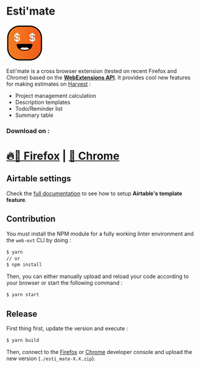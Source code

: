 # Esti'mate

![icon](assets/icon@2x.png)

Esti'mate is a cross browser extension (tested on recent Firefox and Chrome) based on the [**WebExtensions API**](https://developer.mozilla.org/en-US/Add-ons/WebExtensions). It provides cool new features for making estimates on [Harvest](https://getharvest.com/) :
- Project management calculation
- Description templates
- Todo/Reminder list
- Summary table

### Download on :
# [🔥🦊 Firefox](https://addons.mozilla.org/fr/firefox/addon/esti-mate/) | [🍭 Chrome](https://chrome.google.com/webstore/detail/estimate/ahhoegjbkdhoembpkmnnghkmfinkkaog)

## Airtable settings

Check the [full documentation](https://github.com/antistatique/esti-mate/blob/master/doc/airtable.md) to see how to setup **Airtable's template feature**.

## Contribution

You must install the NPM module for a fully working linter environment and the `web-ext` CLI by doing :

```bash
$ yarn
// or
$ npm install
```

Then, you can either manually upload and reload your code according to your browser or start the following command :

```bash
$ yarn start
```

## Release

First thing first, update the version and execute :

```bash
$ yarn build
```

Then, connect to the [Firefox](https://addons.mozilla.org/en-US/developers/addon/esti-mate) or [Chrome](https://chrome.google.com/webstore/developer/dashboard) developer console and upload the new version (`./esti_mate-X.X.zip`).
